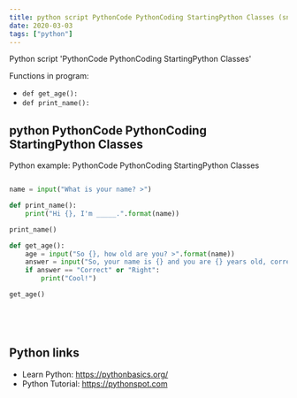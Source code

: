 ```yaml
---
title: python script PythonCode PythonCoding StartingPython Classes (snippet)
date: 2020-03-03
tags: ["python"]
---
```

Python script 'PythonCode PythonCoding StartingPython Classes'

Functions in program: 
* `def get_age():`
* `def print_name():`

## python PythonCode PythonCoding StartingPython Classes

Python example: PythonCode PythonCoding StartingPython Classes

```python

name = input("What is your name? >")

def print_name():
    print("Hi {}, I'm _____.".format(name))

print_name()

def get_age():
    age = input("So {}, how old are you? >".format(name))
    answer = input("So, your name is {} and you are {} years old, correct? >".format(name,age))
    if answer == "Correct" or "Right":
        print("Cool!")

get_age()






```

## Python links

- Learn Python: https://pythonbasics.org/
- Python Tutorial: https://pythonspot.com
